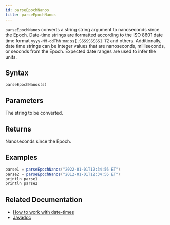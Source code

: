 ```yaml
---
id: parseEpochNanos
title: parseEpochNanos
---
```


`parseEpochNanos` converts a string string argument to nanoseconds since the Epoch.
Date-time strings are formatted according to the ISO 8601 date time format `yyyy-MM-ddThh:mm:ss[.SSSSSSSSS] TZ` and others. Additionally, date time strings can be integer values that are nanoseconds, milliseconds, or seconds from the Epoch. Expected date ranges are used to infer the units.

## Syntax

```
parseEpochNanos(s)
```

## Parameters

<ParamTable>
<Param name="s" type="string">

The string to be converted.

</Param>
</ParamTable>

## Returns

Nanoseconds since the Epoch.

## Examples

```groovy order=null
parse1 = parseEpochNanos("2022-01-01T12:34:56 ET")
parse2 = parseEpochNanos("2012-01-01T12:34:56 ET")
println parse1
println parse2
```

## Related Documentation

- [How to work with date-times](../../../how-to-guides/work-with-date-time.md)
- [Javadoc](<https://deephaven.io/core/javadoc/io/deephaven/time/DateTimeUtils.html#parseEpochNanos(java.lang.String)>)
